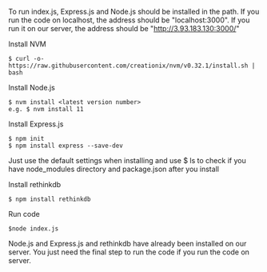 To run index.js, Express.js and Node.js should be installed in the path. If you run the code on localhost, the address should be "localhost:3000". If you run it on our server, the address should be "http://3.93.183.130:3000/"

Install NVM 
    
    $ curl -o- https://raw.githubusercontent.com/creationix/nvm/v0.32.1/install.sh | bash
    
Install Node.js
    
    
    $ nvm install <latest version number>
    e.g. $ nvm install 11
    
Install Express.js


    $ npm init
    $ npm install express --save-dev
Just use the default settings when installing and use $ ls to check if you have node_modules directory and package.json after you install

Install rethinkdb


    $ npm install rethinkdb
Run code


    $node index.js

Node.js and Express.js and rethinkdb have already been installed on our server. You just need the final step to run the code if you run the code on server. 
